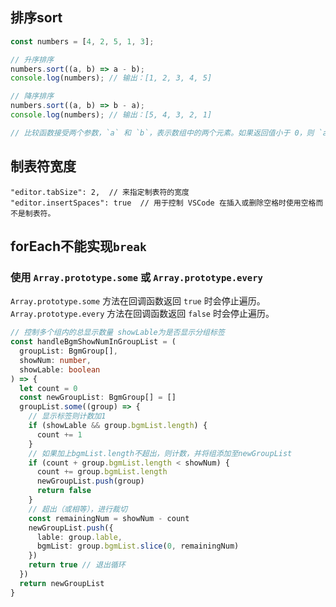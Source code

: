 ## 排序sort
```js
const numbers = [4, 2, 5, 1, 3];

// 升序排序
numbers.sort((a, b) => a - b);
console.log(numbers); // 输出：[1, 2, 3, 4, 5]

// 降序排序
numbers.sort((a, b) => b - a);
console.log(numbers); // 输出：[5, 4, 3, 2, 1]

// 比较函数接受两个参数，`a` 和 `b`，表示数组中的两个元素。如果返回值小于 0，则 `a` 排在 `b` 前面；如果返回值大于 0，则 `b` 排在 `a` 前面；如果返回值等于 0，则 `a` 和 `b` 的相对位置不变。
```

## 制表符宽度
```
"editor.tabSize": 2,  // 来指定制表符的宽度
"editor.insertSpaces": true  // 用于控制 VSCode 在插入或删除空格时使用空格而不是制表符。
```

## forEach不能实现`break`
### 使用 `Array.prototype.some` 或 `Array.prototype.every`
`Array.prototype.some` 方法在回调函数返回 `true` 时会停止遍历。
`Array.prototype.every` 方法在回调函数返回 `false` 时会停止遍历。
```ts
// 控制多个组内的总显示数量 showLable为是否显示分组标签
const handleBgmShowNumInGroupList = (
  groupList: BgmGroup[],
  showNum: number,
  showLable: boolean
) => {
  let count = 0
  const newGroupList: BgmGroup[] = []
  groupList.some((group) => {
	// 显示标签则计数加1
	if (showLable && group.bgmList.length) {
	  count += 1
	}
	// 如果加上bgmList.length不超出，则计数，并将组添加至newGroupList
	if (count + group.bgmList.length < showNum) {
	  count += group.bgmList.length
	  newGroupList.push(group)
	  return false
	}
	// 超出（或相等），进行裁切
	const remainingNum = showNum - count
	newGroupList.push({
	  lable: group.lable,
	  bgmList: group.bgmList.slice(0, remainingNum)
	})
	return true // 退出循环
  })
  return newGroupList
}
```
